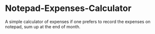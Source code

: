 # Notepad-Expenses-Calculator
A simple calculator of expenses if one prefers to record the expenses on notepad, sum up at the end of month.
